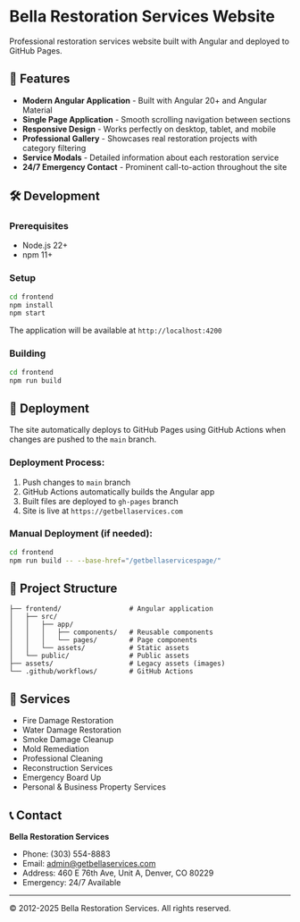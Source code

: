 # Bella Restoration Services Website

Professional restoration services website built with Angular and deployed to GitHub Pages.

## 🚀 Features

- **Modern Angular Application** - Built with Angular 20+ and Angular Material
- **Single Page Application** - Smooth scrolling navigation between sections
- **Responsive Design** - Works perfectly on desktop, tablet, and mobile
- **Professional Gallery** - Showcases real restoration projects with category filtering
- **Service Modals** - Detailed information about each restoration service
- **24/7 Emergency Contact** - Prominent call-to-action throughout the site

## 🛠️ Development

### Prerequisites
- Node.js 22+
- npm 11+

### Setup
```bash
cd frontend
npm install
npm start
```

The application will be available at `http://localhost:4200`

### Building
```bash
cd frontend
npm run build
```

## 🚀 Deployment

The site automatically deploys to GitHub Pages using GitHub Actions when changes are pushed to the `main` branch.

### Deployment Process:
1. Push changes to `main` branch
2. GitHub Actions automatically builds the Angular app
3. Built files are deployed to `gh-pages` branch
4. Site is live at `https://getbellaservices.com`

### Manual Deployment (if needed):
```bash
cd frontend
npm run build -- --base-href="/getbellaservicespage/"
```

## 📁 Project Structure

```
├── frontend/                 # Angular application
│   ├── src/
│   │   ├── app/
│   │   │   ├── components/   # Reusable components
│   │   │   └── pages/        # Page components
│   │   └── assets/           # Static assets
│   └── public/               # Public assets
├── assets/                   # Legacy assets (images)
└── .github/workflows/        # GitHub Actions
```

## 🎯 Services

- Fire Damage Restoration
- Water Damage Restoration  
- Smoke Damage Cleanup
- Mold Remediation
- Professional Cleaning
- Reconstruction Services
- Emergency Board Up
- Personal & Business Property Services

## 📞 Contact

**Bella Restoration Services**
- Phone: (303) 554-8883
- Email: admin@getbellaservices.com
- Address: 460 E 76th Ave, Unit A, Denver, CO 80229
- Emergency: 24/7 Available

---

© 2012-2025 Bella Restoration Services. All rights reserved. 